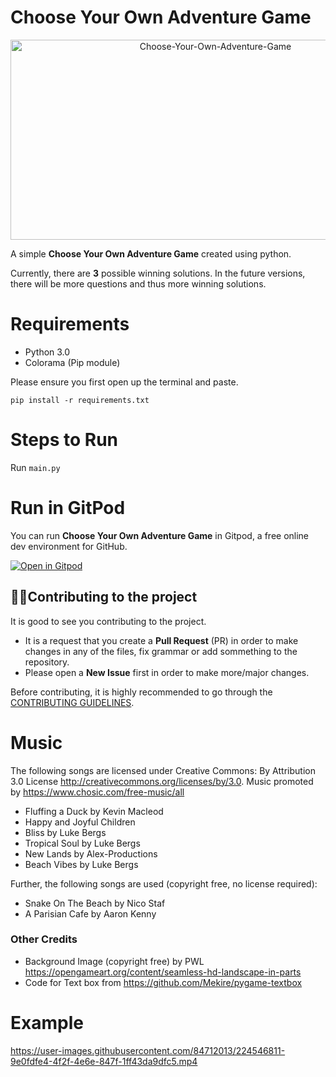 # Choose Your Own Adventure Game

<div align="center">
<img src="https://socialify.git.ci/KendallDoesCoding/Choose-Your-Own-Adventure-Game/image?description=1&font=Inter&forks=1&issues=1&language=1&logo=https%3A%2F%2Fraw.githubusercontent.com%2FKendallDoesCoding%2FChoose-Your-Own-Adventure-Game%2F7e92194b9819b14a9fd4145716d6d8790f11eb86%2FPicture1.png&name=1&owner=1&pattern=Solid&pulls=1&stargazers=1&theme=Dark" alt="Choose-Your-Own-Adventure-Game" width="640" height="320" />
</div>

A simple **Choose Your Own Adventure Game** created using python.

Currently, there are **3** possible winning solutions. In the future versions, there will be more questions and thus more winning solutions.

# Requirements

- Python 3.0
- Colorama (Pip module)

Please ensure you first open up the terminal and paste.

```
pip install -r requirements.txt
```

# Steps to Run

Run `main.py`

# Run in GitPod

You can run **Choose Your Own Adventure Game** in Gitpod, a free online dev environment for GitHub.

[![Open in Gitpod](https://gitpod.io/button/open-in-gitpod.svg)](https://gitpod.io/#https://github.com/KendallDoesCoding/Choose-Your-Own-Adventure-Game])

<!-- CONTRIBUTING -->

## 💁‍♂️Contributing to the project

It is good to see you contributing to the project.

- It is a request that you create a **Pull Request** (PR) in order to make changes in any of the files, fix grammar or add sommething to the repository.
- Please open a **New Issue** first in order to make more/major changes.

Before contributing, it is highly recommended to go through the [CONTRIBUTING GUIDELINES](./CONTRIBUTING.md).

# Music

The following songs are licensed under Creative Commons: By Attribution 3.0 License
http://creativecommons.org/licenses/by/3.0.
Music promoted by https://www.chosic.com/free-music/all

- Fluffing a Duck by Kevin Macleod
- Happy and Joyful Children
- Bliss by Luke Bergs
- Tropical Soul by Luke Bergs
- New Lands by Alex-Productions
- Beach Vibes by Luke Bergs

Further, the following songs are used (copyright free, no license required):

- Snake On The Beach by Nico Staf
- A Parisian Cafe by Aaron Kenny

### Other Credits

- Background Image (copyright free) by PWL https://opengameart.org/content/seamless-hd-landscape-in-parts
- Code for Text box from https://github.com/Mekire/pygame-textbox

# Example

https://user-images.githubusercontent.com/84712013/224546811-9e0fdfe4-4f2f-4e6e-847f-1ff43da9dfc5.mp4
